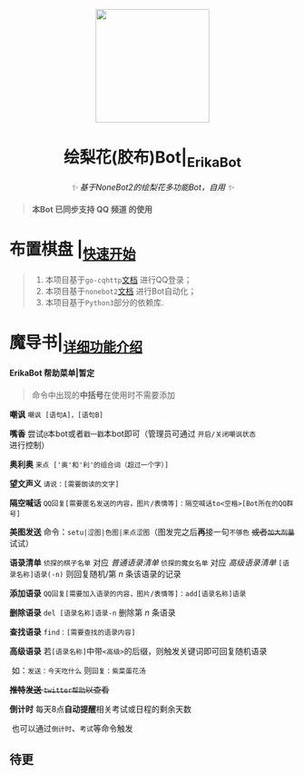 <!-- markdownlint-disable MD033 MD041-->

<p align="center">
  <img src="https://cdn.jsdelivr.net/gh/SlieFamily/TempImages@main//Auto/erika_logo.png" width="200" height="200"/>
</p>
<div align="center">

# 绘梨花(胶布)Bot|<sub>ErikaBot</sub>
<!-- markdownlint-disable-next-line MD036 -->
_✨ 基于NoneBot2的绘梨花多功能Bot，自用 ✨_

</div>

> #### 本Bot 已同步支持 **QQ** **频道** 的使用

# 布置棋盘 |<sub>[快速开始](docs/QuickStart.md)</sub>

> 1. 本项目基于`go-cqhttp`[文档](https://docs.go-cqhttp.org/) 进行QQ登录；
> 1. 本项目基于`nonebot2`[文档](https://v2.nonebot.dev/) 进行Bot自动化；
> 1. 本项目基于`Python3`部分的依赖库.

# 魔导书|<sub>[详细功能介绍](docs/ToolList.md)</sub>

#### ErikaBot 帮助菜单|暂定

> 命令中出现的**中括号**在使用时不需要添加

**嘲讽**  `嘲讽 [语句A]，[语句B]`

**嘴香** 尝试`@`本bot或者`戳一戳`本bot即可（管理员可通过 `开启/关闭嘲讽状态` 进行控制）

**奥利奥** `来点 ['奥'和'利'的组合词（超过一个字）] `

**望文声义** `请说：[需要朗读的文字]`

**隔空喊话** `QQ回复[需要匿名发送的内容，图片/表情等]：隔空喊话to<空格>[Bot所在的QQ群号]`

**美图发送** 命令：`setu|涩图|色图|来点涩图`（图发完之后**再**接一句`不够色` ~~或者`加大剂量`~~ 试试）

**语录清单** `侦探的棋子名单` 对应 *普通语录清单*
				`侦探的魔女名单` 对应 *高级语录清单*
				`[语录名称]语录(-n)` 则回复随机/第 $n$ 条该语录的记录

**添加语录** `QQ回复[需要加入语录的内容，图片/表情等]：add[语录名称]语录`

**删除语录** `del [语录名称]语录-n` 删除第 $n$ 条语录

**查找语录** `find：[需要查找的语录内容]`

**高级语录** 若`[语录名称]`中带`<高级>`的后缀，则触发关键词即可回复随机语录

​                如：`发送：今天吃什么` 则`回复：紫菜蛋花汤`

~~**推特发送** `twitter帮助`以查看~~

**倒计时** 每天8点**自动提醒**相关考试或日程的剩余天数

​             也可以通过`倒计时`、`考试`等命令触发

## 待更

